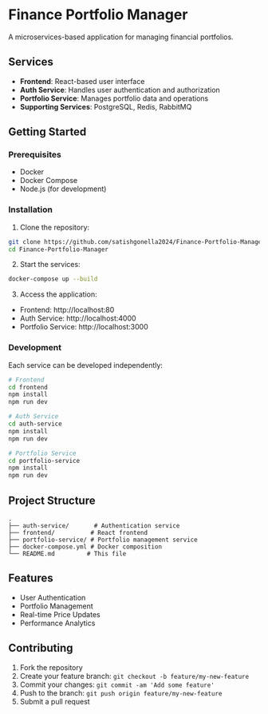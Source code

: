 # Finance Portfolio Manager

A microservices-based application for managing financial portfolios.

## Services

- **Frontend**: React-based user interface
- **Auth Service**: Handles user authentication and authorization
- **Portfolio Service**: Manages portfolio data and operations
- **Supporting Services**: PostgreSQL, Redis, RabbitMQ

## Getting Started

### Prerequisites

- Docker
- Docker Compose
- Node.js (for development)

### Installation

1. Clone the repository:
```bash
git clone https://github.com/satishgonella2024/Finance-Portfolio-Manager.git
cd Finance-Portfolio-Manager
```

2. Start the services:
```bash
docker-compose up --build
```

3. Access the application:
- Frontend: http://localhost:80
- Auth Service: http://localhost:4000
- Portfolio Service: http://localhost:3000

### Development

Each service can be developed independently:

```bash
# Frontend
cd frontend
npm install
npm run dev

# Auth Service
cd auth-service
npm install
npm run dev

# Portfolio Service
cd portfolio-service
npm install
npm run dev
```

## Project Structure

```
.
├── auth-service/       # Authentication service
├── frontend/          # React frontend
├── portfolio-service/ # Portfolio management service
├── docker-compose.yml # Docker composition
└── README.md         # This file
```

## Features

- User Authentication
- Portfolio Management
- Real-time Price Updates
- Performance Analytics

## Contributing

1. Fork the repository
2. Create your feature branch: `git checkout -b feature/my-new-feature`
3. Commit your changes: `git commit -am 'Add some feature'`
4. Push to the branch: `git push origin feature/my-new-feature`
5. Submit a pull request